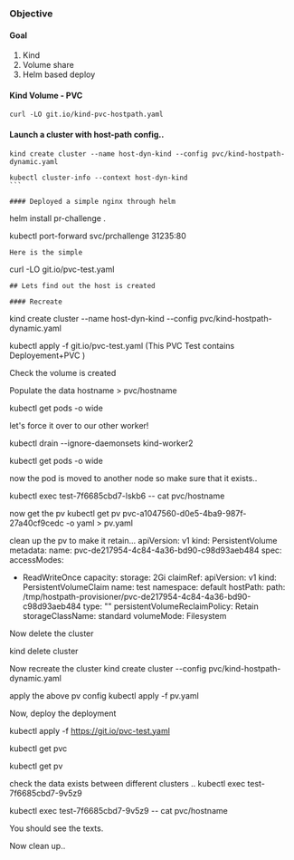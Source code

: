 ### Objective

#### Goal 
1. Kind
2. Volume share
3. Helm based deploy

#### Kind Volume - PVC
```
curl -LO git.io/kind-pvc-hostpath.yaml
```

#### Launch a cluster with host-path config.. 
```
kind create cluster --name host-dyn-kind --config pvc/kind-hostpath-dynamic.yaml

kubectl cluster-info --context host-dyn-kind                                                                   ```

#### Deployed a simple nginx through helm

```
helm install pr-challenge .

kubectl port-forward svc/prchallenge 31235:80
```
Here is the simple 
```
curl -LO git.io/pvc-test.yaml
```
## Lets find out the host is created 

#### Recreate 

```
kind create cluster --name host-dyn-kind --config pvc/kind-hostpath-dynamic.yaml

kubectl apply -f git.io/pvc-test.yaml  (This PVC Test contains Deployement+PVC )

Check the volume is created 

Populate the data 
hostname > pvc/hostname

kubectl get pods -o wide 

let's force it over to our other worker!

kubectl drain --ignore-daemonsets kind-worker2

kubectl get pods -o wide 

now the pod is moved to another node
so make sure that it exists..

kubectl exec test-7f6685cbd7-lskb6 -- cat pvc/hostname  

now get the pv 
kubectl get pv pvc-a1047560-d0e5-4ba9-987f-27a40cf9cedc -o yaml > pv.yaml


clean up the pv to make it retain...
apiVersion: v1
kind: PersistentVolume
metadata:
  name: pvc-de217954-4c84-4a36-bd90-c98d93aeb484
spec:
  accessModes:
  - ReadWriteOnce
  capacity:
    storage: 2Gi
  claimRef:
    apiVersion: v1
    kind: PersistentVolumeClaim
    name: test
    namespace: default
  hostPath:
    path: /tmp/hostpath-provisioner/pvc-de217954-4c84-4a36-bd90-c98d93aeb484
    type: ""
  persistentVolumeReclaimPolicy: Retain
  storageClassName: standard
  volumeMode: Filesystem


  Now delete the cluster 

  kind delete cluster

Now recreate the cluster 
kind create cluster --config pvc/kind-hostpath-dynamic.yaml

apply the above pv config 
kubectl apply -f pv.yaml 

Now, deploy the deployment 

kubectl apply -f https://git.io/pvc-test.yaml  

kubectl get pvc   

kubectl get pv 

check the data exists between different clusters .. 
kubectl exec test-7f6685cbd7-9v5z9 

 kubectl exec test-7f6685cbd7-9v5z9 -- cat pvc/hostname

You should see the texts. 

Now clean up.. 
```

